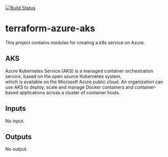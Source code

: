[![Build Status](https://kantarware.visualstudio.com/KM-Engineering-AMS/_apis/build/status/edalferes.terraform-azure-aks?branchName=master)](https://kantarware.visualstudio.com/KM-Engineering-AMS/_build/latest?definitionId=3049&branchName=master)

# terraform-azure-aks

This project contains modules for creating a k8s service on Azure.

## AKS

Azure Kubernetes Service (AKS) is a managed container orchestration service, based on the open source Kubernetes system,  
which is available on the Microsoft Azure public cloud. An organization can use AKS to deploy, scale and manage Docker containers and container-based applications across a cluster of container hosts.

## Inputs

No input.

## Outputs

No output.

